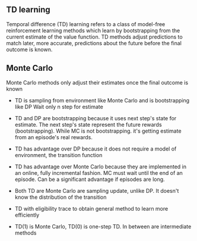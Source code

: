 ## TD learning 

Temporal difference (TD) learning refers to a class of model-free reinforcement learning methods which learn by bootstrapping from the current estimate of the value function. TD methods adjust predictions to match later, more accurate, predictions about the future before the final outcome is known.

## Monte Carlo
Monte Carlo methods only adjust their estimates once the final outcome is known


- TD is sampling from environment like Monte Carlo and is bootstrapping like DP
Wait only n step for estimate
- TD and DP are bootstrapping because it uses next step's state for estimate. The next step's state represent the future rewards (bootstrapping). While MC is not bootstrapping. it's getting estimate from an episode's real rewards.
- TD has advantage over DP because it does not require a model of environment, the transition function
- TD has advantage over Monte Carlo because they are implemented in an online, fully incremental fashion. MC must wait until the end of an episode. Can be a significant advantage if episodes are long.


- Both TD are Monte Carlo are sampling update, unlike DP. It doesn't know the distribution of the transition
- TD with eligibility trace to obtain general method to learn more efficiently
- TD(1) is Monte Carlo, TD(0) is one-step TD. In between are intermediate methods
